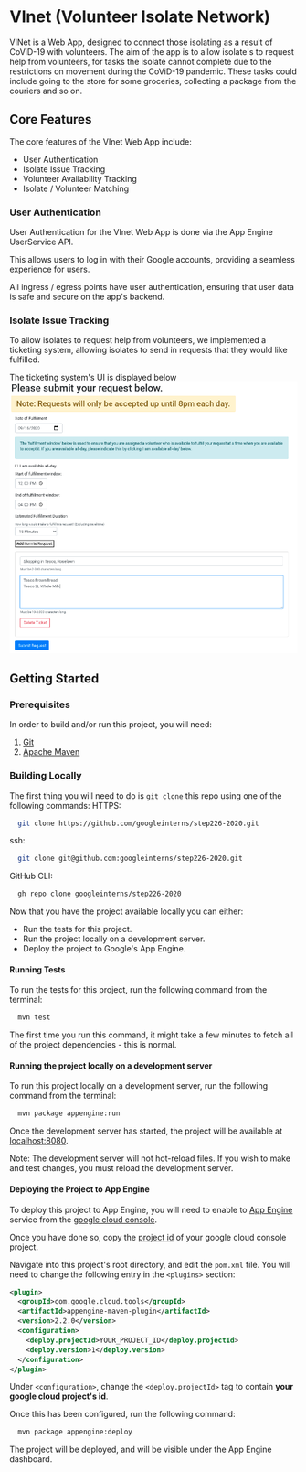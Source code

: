 # VInet (Volunteer Isolate Network)

VINet is a Web App, designed to connect those isolating as a result of CoViD-19 with volunteers. The aim of the app is to allow isolate's to request help from volunteers, for tasks the isolate cannot complete due to the restrictions on movement during the CoViD-19 pandemic. These tasks could include going to the store for some groceries, collecting a package from the couriers and so on.

## Core Features
The core features of the VInet Web App include:
- User Authentication
- Isolate Issue Tracking
- Volunteer Availability Tracking
- Isolate / Volunteer Matching

### User Authentication
User Authentication for the VInet Web App is done via the App Engine UserService API.

This allows users to log in with their Google accounts, providing a seamless experience for users.

All ingress / egress points have user authentication, ensuring that user data is safe and secure on the app's backend.

### Isolate Issue Tracking
To allow isolates to request help from volunteers, we implemented a ticketing system, allowing isolates to send in requests that they would like fulfilled.

The ticketing system's UI is displayed below
![screenshot of the request ticketing UI](screenshots/request_ticket_ui.png)

## Getting Started
### Prerequisites
In order to build and/or run this project, you will need:
1. [Git](https://git-scm.com/)
1. [Apache Maven](https://maven.apache.org/)

### Building Locally
The first thing you will need to do is `git clone` this repo using one of the following commands:
HTTPS:
```bash
  git clone https://github.com/googleinterns/step226-2020.git
```
ssh:
```bash
  git clone git@github.com:googleinterns/step226-2020.git
```
GitHub CLI:
```bash
  gh repo clone googleinterns/step226-2020
```

Now that you have the project available locally you can either:
 - Run the tests for this project.
 - Run the project locally on a development server.
 - Deploy the project to Google's App Engine.

#### Running Tests
To run the tests for this project, run the following command from the terminal:
```bash
  mvn test
````
The first time you run this command, it might take a few minutes to fetch all of the project dependencies - this is normal.

#### Running the project locally on a development server
To run this project locally on a development server, run the following command from the terminal:
```bash
  mvn package appengine:run
```
Once the development server has started, the project will be available at [localhost:8080](localhost:8080).

Note: The development server will not hot-reload files. If you wish to make and test changes, you must reload the development server.

#### Deploying the Project to App Engine
To deploy this project to App Engine, you will need to enable to [App Engine](cloud.google.com/appengine) service from the [google cloud console](console.cloud.google.com).

Once you have done so, copy the [project id](cloud.google.com/resource-manager/docs/creating-managing-projects#identifying_projects) of your google cloud console project.

Navigate into this project's root directory, and edit the `pom.xml` file. You will need to change the following entry in the `<plugins>` section:
```xml
<plugin>
  <groupId>com.google.cloud.tools</groupId>
  <artifactId>appengine-maven-plugin</artifactId>
  <version>2.2.0</version>
  <configuration>
    <deploy.projectId>YOUR_PROJECT_ID</deploy.projectId>
    <deploy.version>1</deploy.version>
  </configuration>
</plugin>
```
Under `<configuration>`, change the `<deploy.projectId>` tag to contain **your google cloud project's id**.

Once this has been configured, run the following command:
```bash
  mvn package appengine:deploy
```

The project will be deployed, and will be visible under the App Engine dashboard.
